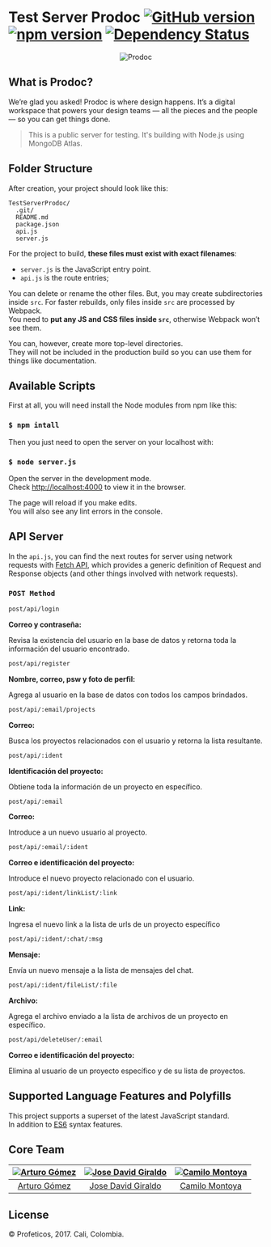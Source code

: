 # Test Server Prodoc  [![GitHub version](https://badge.fury.io/gh/google%2Fmaterial-design-lite.svg)](https://badge.fury.io/gh/google%2Fmaterial-design-lite) [![npm version](https://badge.fury.io/js/material-design-lite.svg)](https://badge.fury.io/js/material-design-lite) [![Dependency Status](https://david-dm.org/google/material-design-lite.svg)](https://david-dm.org/google/material-design-lite)


<p align="center">
    <img src='http://res.cloudinary.com/attearturo/image/upload/v1515452047/portadagit_bmhxun.png' alt="Prodoc"/>
</p>

## What is Prodoc?
We’re glad you asked! Prodoc is where design happens. It’s a digital workspace that powers your design teams — all the pieces and the people — so you can get things done.

> This is a public server for testing. It's building with Node.js using MongoDB Atlas.


## Folder Structure

After creation, your project should look like this:

```
TestServerProdoc/
  .git/
  README.md
  package.json
  api.js
  server.js
```

For the project to build, **these files must exist with exact filenames**:

* `server.js` is the JavaScript entry point.
* `api.js` is the route entries;

You can delete or rename the other files. But, you may create subdirectories inside `src`. For faster rebuilds, only files inside `src` are processed by Webpack.<br>
You need to **put any JS and CSS files inside `src`**, otherwise Webpack won’t see them.

You can, however, create more top-level directories.<br>
They will not be included in the production build so you can use them for things like documentation.

## Available Scripts

First at all, you will need install the Node modules from npm like this:

### `$ npm intall`

Then you just need to open the server on your localhost with:

### `$ node server.js`

Open the server in the development mode.<br>
Check [http://localhost:4000](http://localhost:4000) to view it in the browser.

The page will reload if you make edits.<br>
You will also see any lint errors in the console.


## API Server

In the `api.js`, you can find the next routes for server using network requests with [Fetch API](https://developer.mozilla.org/en-US/docs/Web/API/Fetch_API/Using_Fetch), which provides a generic definition of Request and Response objects (and other things involved with network requests).

### `POST Method`

```sh
post/api/login
```
**Correo y contraseña:**

Revisa la existencia del usuario en la base de datos y retorna toda la información del usuario encontrado.

```sh
post/api/register
```
**Nombre, correo, psw y foto de perfil:**

Agrega al usuario en la base de datos con todos los campos brindados.

```sh
post/api/:email/projects
```
**Correo:**

Busca los proyectos relacionados con el usuario y retorna la lista resultante.

```sh
post/api/:ident
```
**Identificación del proyecto:**

Obtiene toda la información de un proyecto en específico.

```sh
post/api/:email
```
**Correo:**

Introduce a un nuevo usuario al proyecto.

```sh
post/api/:email/:ident
```
**Correo e identificación del proyecto:**

Introduce el nuevo proyecto relacionado con el usuario.

```sh
post/api/:ident/linkList/:link
```
**Link:**

Ingresa el nuevo link a la lista de urls de un proyecto específico

```sh
post/api/:ident/:chat/:msg
```
**Mensaje:**

Envía un nuevo mensaje a la lista de mensajes del chat.

```sh
post/api/:ident/fileList/:file
```
**Archivo:**

Agrega el archivo enviado a la lista de archivos de un proyecto en específico.

```sh
post/api/deleteUser/:email
```
**Correo e identificación del proyecto:**

Elimina al usuario de un proyecto específico y de su lista de proyectos.



## Supported Language Features and Polyfills

This project supports a superset of the latest JavaScript standard.<br>
In addition to [ES6](https://github.com/attearturo/Prodoc) syntax features.


<h2>Core Team</h2>

[![Arturo Gómez](http://res.cloudinary.com/attearturo/image/upload/v1515451247/arturo3_hngldz.png)](https://github.com/attearturo) | [![Jose David Giraldo](http://res.cloudinary.com/attearturo/image/upload/v1515449112/jose_qbwutd.jpg)](https://github.com/josedavidgm1995) | [![Camilo Montoya](http://res.cloudinary.com/attearturo/image/upload/v1515449583/camilo_gftg7c.jpg)](https://github.com/korneas)
:---:|:---:|:---:
[Arturo Gómez](https://github.com/attearturo) | [Jose David Giraldo](https://github.com/josedavidgm1995) | [Camilo Montoya](https://github.com/korneas)


## License

© Profeticos, 2017. Cali, Colombia.

